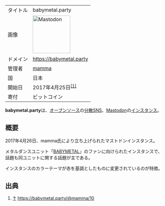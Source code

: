 <div>

|          |                                                                                                                                                                                                                                                                                                        |
|----------|--------------------------------------------------------------------------------------------------------------------------------------------------------------------------------------------------------------------------------------------------------------------------------------------------------|
| タイトル | babymetal.party                                                                                                                                                                                                                                                                                        |
| 画像     | [<img src="/images/thumb/0/00/Mastodon_logo.png/120px-Mastodon_logo.png" srcset="/images/thumb/0/00/Mastodon_logo.png/180px-Mastodon_logo.png 1.5x, /images/0/00/Mastodon_logo.png 2x" width="120" height="120" alt="Mastodon" />](/%E3%83%95%E3%82%A1%E3%82%A4%E3%83%AB:Mastodon_logo.png "Mastodon") |
| ドメイン | <a href="https://babymetal.party" rel="nofollow">https://babymetal.party</a>                                                                                                                                                                                                                           |
| 管理者   | <a href="https://babymetal.party/@mamma" rel="nofollow">mamma</a>                                                                                                                                                                                                                                      |
| 国       | 日本                                                                                                                                                                                                                                                                                                   |
| 開始日   | 2017年4月25日<sup>[\[1\]](#cite_note-1)</sup>                                                                                                                                                                                                                                                          |
| 寄付     | ビットコイン                                                                                                                                                                                                                                                                                           |

**babymetal.party**は、[オープンソース](/%E3%82%AA%E3%83%BC%E3%83%97%E3%83%B3%E3%82%BD%E3%83%BC%E3%82%B9 "オープンソース")の[分散SNS](/%E5%88%86%E6%95%A3SNS "分散SNS")、[Mastodon](/Mastodon "Mastodon")の[インスタンス](/%E3%82%A4%E3%83%B3%E3%82%B9%E3%82%BF%E3%83%B3%E3%82%B9 "インスタンス")。

## 概要

2017年4月26日、mamma氏により立ち上げられたマストドンインスタンス。

メタルダンスユニット「[BABYMETAL](https://ja.wikipedia.org/wiki/BABYMETAL "w:BABYMETAL")」のファンに向けられたインスタンスで、話題も同ユニットに関する話題が主である。

インスタンスのカラーテーマが赤を基調としたものに変更されているのが特徴。

## 出典

<div>

1.  [↑](#cite_ref-1) <a href="https://babymetal.party/@mamma/10" rel="nofollow">https://babymetal.party/@mamma/10</a>

</div>

</div>
